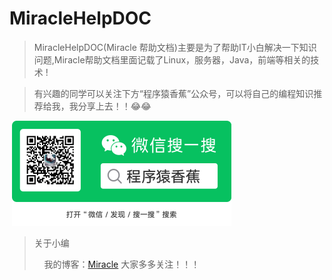 # MiracleHelpDOC

> MiracleHelpDOC(Miracle 帮助文档)主要是为了帮助IT小白解决一下知识问题,Miracle帮助文档里面记载了Linux，服务器，Java，前端等相关的技术 !

> 有兴趣的同学可以关注下方“程序猿香蕉”公众号，可以将自己的编程知识推荐给我，我分享上去！！😂😂

​              ![public](_media/public_wx.png)

> 关于小编
>
> &nbsp;&nbsp;&nbsp;&nbsp;我的博客：[Miracle](https://www.pokl.group)   大家多多关注！！！
